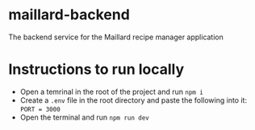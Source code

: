 # maillard-backend

The backend service for the Maillard recipe manager application

# Instructions to run locally

- Open a temrinal in the root of the project and run `npm i`
- Create a `.env` file in the root directory and paste the following into it:
  `PORT = 3000`
- Open the terminal and run `npm run dev`
